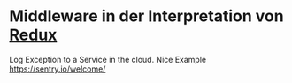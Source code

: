 # Middleware in der Interpretation von [Redux](http://redux.js.org/docs/advanced/Middleware.html)

Log Exception to a Service in the cloud. Nice Example https://sentry.io/welcome/